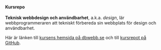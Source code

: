 #### Kursrepo

**Teknisk webbdesign och användbarhet**, a.k.a. *design*, lär webbprogrammeraren att tekniskt förbereda sin webbplats för design och användbarhet.

Här är länken till [kursens hemsida på dbwebb.se](https://dbwebb.se/kurser/design-v2) och till [kursrepot på GitHub](https://github.com/dbwebb-se/design).
